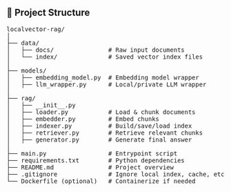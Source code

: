 ## 📂 Project Structure

<pre>
localvector-rag/
│
├── data/
│   ├── docs/               # Raw input documents
│   └── index/              # Saved vector index files
│
├── models/
│   ├── embedding_model.py  # Embedding model wrapper
│   ├── llm_wrapper.py      # Local/private LLM wrapper
│
├── rag/
│   ├── __init__.py
│   ├── loader.py           # Load & chunk documents
│   ├── embedder.py         # Embed chunks
│   ├── indexer.py          # Build/save/load index
│   ├── retriever.py        # Retrieve relevant chunks
│   ├── generator.py        # Generate final answer
│
├── main.py                 # Entrypoint script
├── requirements.txt        # Python dependencies
├── README.md               # Project overview
├── .gitignore              # Ignore local index, cache, etc.
└── Dockerfile (optional)   # Containerize if needed
</pre>
